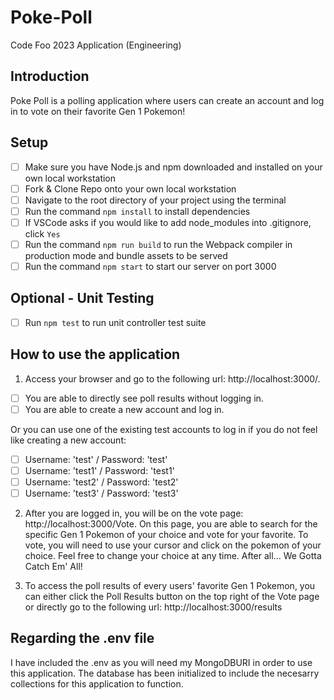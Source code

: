 # Poke-Poll
Code Foo 2023 Application (Engineering)

## Introduction
Poke Poll is a polling application where users can create an account and log in to vote on their favorite Gen 1 Pokemon!

## Setup
- [ ]  Make sure you have Node.js and npm downloaded and installed on your own local workstation
- [ ]  Fork & Clone Repo onto your own local workstation
- [ ]  Navigate to the root directory of your project using the terminal 
- [ ]  Run the command `npm install` to install dependencies
- [ ]  If VSCode asks if you would like to add node_modules into .gitignore, click `Yes`
- [ ]  Run the command `npm run build` to run the Webpack compiler in production mode and bundle assets to be served
- [ ]  Run the command `npm start` to start our server on port 3000

## Optional - Unit Testing
- [ ]  Run `npm test` to run unit controller test suite

## How to use the application
1. Access your browser and go to the following url: http://localhost:3000/. 
- [ ] You are able to directly see poll results without logging in.
- [ ] You are able to create a new account and log in.

Or you can use one of the existing test accounts to log in if you do not feel like creating a new account: 
- [ ]  Username: 'test' / Password: 'test'
- [ ]  Username: 'test1' / Password: 'test1'
- [ ]  Username: 'test2' / Password: 'test2'
- [ ]  Username: 'test3' / Password: 'test3'

2. After you are logged in, you will be on the vote page: http://localhost:3000/Vote. 
On this page, you are able to search for the specific Gen 1 Pokemon of your choice and vote for your favorite.
To vote, you will need to use your cursor and click on the pokemon of your choice. 
Feel free to change your choice at any time. After all... We Gotta Catch Em' All!

3. To access the poll results of every users' favorite Gen 1 Pokemon, you can either click the Poll Results button on the top right of the Vote page or directly go to the following url: http://localhost:3000/results

## Regarding the .env file
I have included the .env as you will need my MongoDBURI in order to use this application. The database has been initialized to include the necesarry collections for this application to function.
